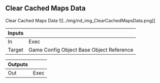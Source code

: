 ## Clear Cached Maps Data
Clear Cached Maps Data
![[../img/nd_img_ClearCachedMapsData.png]]

|Inputs||
|--|--|
| In | Exec |
| Target | Game Config Object Base Object Reference |

|Outputs||
|--|--|
| Out | Exec |
